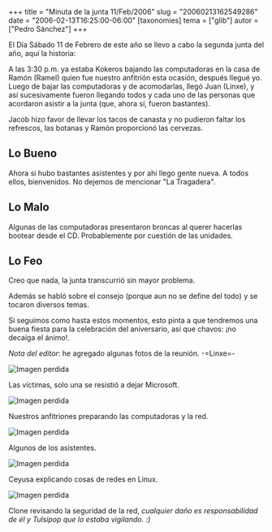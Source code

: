 +++
title = "Minuta de la junta 11/Feb/2006"
slug = "20060213162549286"
date = "2006-02-13T16:25:00-06:00"
[taxonomies]
tema = ["glib"]
autor = ["Pedro Sánchez"]
+++

El Día Sábado 11 de Febrero de este año se llevo a cabo la segunda junta del
año, aquí la historia:

A las 3:30 p.m. ya estaba Kokeros bajando las computadoras en la casa de Ramón
(Ramel) quien fue nuestro anfitrión esta ocasión, después llegué yo. Luego de
bajar las computadoras y de acomodarlas, llegó Juan (Linxe), y así sucesivamente
fueron llegando todos y cada uno de las personas que acordaron asistir a la
junta (que, ahora sí, fueron bastantes).

Jacob hizo favor de llevar los tacos de canasta y no pudieron faltar los
refrescos, las botanas y Ramón proporcionó las cervezas.

<!-- more -->

## Lo Bueno

Ahora si hubo bastantes asistentes y por ahí llego gente nueva. A todos ellos,
bienvenidos. No dejemos de mencionar "La Tragadera".

## Lo Malo

Algunas de las computadoras presentaron broncas al querer hacerlas bootear desde
el CD. Probablemente por cuestión de las unidades.

## Lo Feo

Creo que nada, la junta transcurrió sin mayor problema.

Además se habló sobre el consejo (porque aun no se define del todo) y se tocaron
diversos temas.

Si seguimos como hasta estos momentos, esto pinta a que tendremos una buena
fiesta para la celebración del aniversario, así que chavos: ¡no decaiga el
ánimo!.

*Nota del editor*: he agregado algunas fotos de la reunión. -=Linxe=-

![Imagen perdida](../images/20060213162549286_1.jpg)

Las víctimas, solo una se resistió a dejar Microsoft.

![Imagen perdida](../images/20060213162549286_2.jpg)

Nuestros anfitriones preparando las computadoras y la red.

![Imagen perdida](../images/20060213162549286_3.jpg)

Algunos de los asistentes.

![Imagen perdida](../images/20060213162549286_4.jpg)

Ceyusa explicando cosas de redes en Linux.

![Imagen perdida](../images/20060213162549286_5.jpg)

Clone revisando la seguridad de la red, *cualquier daño es responsabilidad de él
y Tulsipop que lo estaba vigilando. :)*

